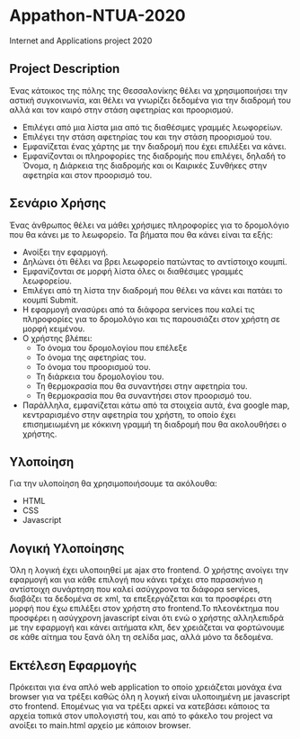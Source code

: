 # Appathon-NTUA-2020
Internet and Applications project 2020

## Project Description
Ένας κάτοικος της πόλης της Θεσσαλονίκης θέλει να χρησιμοποιήσει την αστική συγκοινωνία, και θέλει να γνωρίζει δεδομένα για την διαδρομή του αλλά και τον καιρό στην στάση αφετηρίας και προορισμού. 
-	Επιλέγει από μια λίστα μια από τις διαθέσιμες γραμμές λεωφορείων. 
-	Επιλέγει την στάση αφετηρίας του και την στάση προορισμού του.
-	Εμφανίζεται ένας χάρτης με την διαδρομή που έχει επιλέξει να κάνει.
-	Εμφανίζονται οι πληροφορίες της διαδρομής που επιλέγει, δηλαδή το Όνομα, η Διάρκεια της διαδρομής και οι Καιρικές Συνθήκες στην αφετηρία και στον προορισμό του.

## Σενάριο Χρήσης
Ένας άνθρωπος θέλει να μάθει χρήσιμες πληροφορίες για το δρομολόγιο που θα κάνει με το λεωφορείο. Τα βήματα που θα κάνει είναι τα εξής:
-	Ανοίξει την εφαρμογή. 
-	Δηλώνει ότι θέλει να βρει λεωφορείο πατώντας το αντίστοιχο κουμπί.
-	Εμφανίζονται σε μορφή λίστα όλες οι διαθέσιμες γραμμές λεωφορείου.
-	Επιλέγει από τη λίστα την διαδρομή που θέλει να κάνει και πατάει το κουμπί Submit.
-	Η εφαρμογή ανασύρει από τα διάφορα services που καλεί τις πληροφορίες για το δρομολόγιο και τις παρουσιάζει στον χρήστη σε μορφή κειμένου.
- Ο χρήστης βλέπει:
  - Το όνομα του δρομολογίου που επέλεξε
  - Το όνομα της αφετηρίας του.
  - Το όνομα του προορισμού του.
  -	Τη διάρκεια του δρομολογίου του.
  - Τη θερμοκρασία που θα συναντήσει στην αφετηρία του.
  - Τη θερμοκρασία που θα συναντήσει στον προορισμό του.
-	Παράλληλα, εμφανίζεται κάτω από τα στοιχεία αυτά, ένα google map, κεντραρισμένο στην αφετηρία του χρήστη, το οποίο έχει επισημειωμένη με κόκκινη γραμμή τη διαδρομή που θα ακολουθήσει ο χρήστης.


## Υλοποίηση
 Για την υλοποίηση θα χρησιμοποιήσουμε τα ακόλουθα:
 - HTML
 - CSS  
 - Javascript

## Λογική Υλοποίησης
 Όλη η λογική έχει υλοποιηθεί με ajax στο frontend. Ο χρήστης ανοίγει την εφαρμογή και για κάθε επιλογή που κάνει τρέχει στο παρασκήνιο η αντίστοιχη συνάρτηση που καλεί ασύγχρονα τα διάφορα services, διαβάζει τα δεδομένα σε xml, τα επεξεργάζεται και τα προσφέρει στη μορφή που έχω επιλέξει στον χρήστη στο frontend.Το πλεονέκτημα που προσφέρει η ασύγχρονη javascript είναι ότι ενώ ο χρήστης αλληλεπιδρά με την εφαρμογή και κάνει αιτήματα κλπ, δεν χρειάζεται να φορτώνουμε σε κάθε αίτημα του ξανά όλη τη σελίδα μας, αλλά μόνο τα δεδομένα.  
 
 ## Εκτέλεση Εφαρμογής
 Πρόκειται για ένα απλό web application το οποίο χρειάζεται μονάχα ένα browser για να τρέξει καθώς όλη η λογική είναι υλοποιημένη με javascript στο frontend. 
 Επομένως για να τρέξει αρκεί να κατεβάσει κάποιος τα αρχεία τοπικά στον υπολογιστή του, και από το φάκελο του project να ανοίξει το main.html αρχείο με κάποιον browser.
